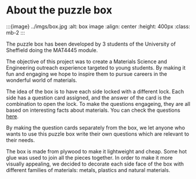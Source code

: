# About the puzzle box

:::{image} ../imgs/box.jpg
:alt: box image
:align: center
:height: 400px
:class: mb-2
:::

The puzzle box has been developed by 3 students of the University of Sheffield doing the MAT4445 module.

The objective of this project was to create a Materials Science and Engineering outreach experience targeted to young students. By making it fun and engaging we hope to inspire them to pursue careers in the wonderful world of materials.

The idea of the box is to have each side locked with a different lock. Each side has a question card assigned, and the answer of the card is the combination to open the lock. To make the questions engageing, they are all based on interesting facts about materials. You can check the questions [here](question_cards). 

By making the question cards separately from the box, we let anyone who wants to use this puzzle box write their own questions which are relevant to their needs.

The box is made from plywood to make it lightweight and cheap. Some hot glue was used to join all the pieces together. In order to make it more visually appealing, we decided to decorate each side face of the box with different families of materials: metals, plastics and natural materials.

